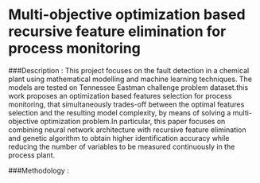 # Multi-objective optimization based recursive feature elimination for process monitoring

###Description : 
This project focuses on the fault detection in a chemical plant using mathematical modelling and machine learning techniques. 
The models are tested on Tennessee Eastman challenge problem dataset.this work proposes an optimization based features selection for process monitoring, that simultaneously trades-off between the optimal features selection and the resulting model complexity, 
by means of solving a multi-objective optimization problem.In particular, this paper focuses on combining neural network architecture with recursive feature elimination and genetic algorithm to obtain higher identification accuracy while reducing 
the number of variables to be measured continuously in the process plant.

###Methodology :
